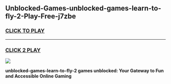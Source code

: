 
## Unblocked-Games-unblocked-games-learn-to-fly-2-Play-Free-j7zbe
<h3>
<a href="https://premium76.site?title=unblocked-games-learn-to-fly-2&ref=20M">CLICK TO PLAY</a></h3>
<hr>

<h3>
<a href="https://premium76.site?title=unblocked-games-learn-to-fly-2&ref=20M">CLICK 2 PLAY</a>
  
</h3>

<a href="https://premium76.site?title=unblocked-games-learn-to-fly-2&ref=19M"><img src="https://clearcache.store/games.png"></a>


**unblocked-games-learn-to-fly-2 games unblocked: Your Gateway to Fun and Accessible Online Gaming**
